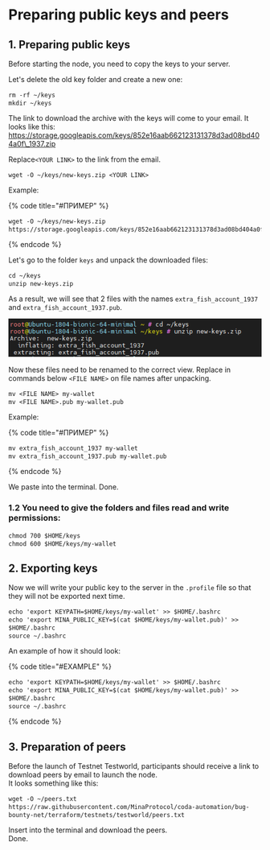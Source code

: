 # Preparing public keys and peers

## 1. Preparing public keys

Before starting the node, you need to copy the keys to your server. 

Let's delete the old key folder and create a new one:

```text
rm -rf ~/keys
mkdir ~/keys
```

The link to download the archive with the keys will come to your email. It looks like this: https://storage.googleapis.com/keys/852e16aab662123131378d3ad08bd404a0f\_1937.zip

Replace`<YOUR LINK>` to the link from the email.

```text
wget -O ~/keys/new-keys.zip <YOUR LINK>
```

Example:

{% code title="\#ПРИМЕР" %}
```text
wget -O ~/keys/new-keys.zip https://storage.googleapis.com/keys/852e16aab662123131378d3ad08bd404a0f_1937.zip
```
{% endcode %}

Let's go to the folder `keys` and unpack the downloaded files:

```text
cd ~/keys
unzip new-keys.zip
```

As a result, we will see that 2 files with the names `extra_fish_account_1937` and `extra_fish_account_1937.pub`.

![](../../.gitbook/assets/image%20%284%29.png)

Now these files need to be renamed to the correct view. Replace in commands below `<FILE NAME>` on file names after unpacking.

```text
mv <FILE NAME> my-wallet
mv <FILE NAME>.pub my-wallet.pub
```

Example:

{% code title="\#ПРИМЕР" %}
```text
mv extra_fish_account_1937 my-wallet
mv extra_fish_account_1937.pub my-wallet.pub
```
{% endcode %}

We paste into the terminal. Done.

### 1.2 You need to give the folders and files read and write permissions:

```text
chmod 700 $HOME/keys
chmod 600 $HOME/keys/my-wallet
```

## 2. Exporting keys

Now we will write your public key to the server in the `.profile` file so that they will not be exported next time.

```text
echo 'export KEYPATH=$HOME/keys/my-wallet' >> $HOME/.bashrc
echo 'export MINA_PUBLIC_KEY=$(cat $HOME/keys/my-wallet.pub)' >> $HOME/.bashrc
source ~/.bashrc
```

An example of how it should look:

{% code title="\#EXAMPLE" %}
```text
echo 'export KEYPATH=$HOME/keys/my-wallet' >> $HOME/.bashrc
echo 'export MINA_PUBLIC_KEY=$(cat $HOME/keys/my-wallet.pub)' >> $HOME/.bashrc
source ~/.bashrc
```
{% endcode %}

## 3. Preparation of peers

Before the launch of Testnet Testworld, participants should receive a link to download peers by email to launch the node.   
It looks something like this:

```text
wget -O ~/peers.txt https://raw.githubusercontent.com/MinaProtocol/coda-automation/bug-bounty-net/terraform/testnets/testworld/peers.txt
```

Insert into the terminal and download the peers.   
Done.

